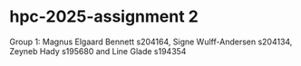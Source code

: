 # hpc-2025-assignment 2
Group 1: 
  Magnus Elgaard Bennett s204164, Signe Wulff-Andersen s204134,
  Zeyneb Hady s195680 and Line Glade s194354
